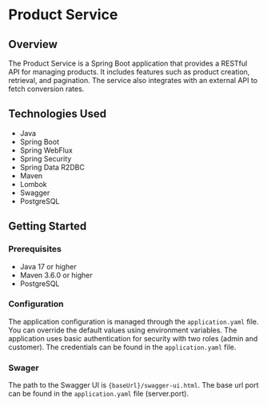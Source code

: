 # Product Service

## Overview

The Product Service is a Spring Boot application that provides a RESTful API for managing products. It includes features such as product creation, retrieval, and pagination. The service also integrates with an external API to fetch conversion rates.

## Technologies Used

- Java
- Spring Boot
- Spring WebFlux
- Spring Security
- Spring Data R2DBC
- Maven
- Lombok
- Swagger
- PostgreSQL

## Getting Started

### Prerequisites

- Java 17 or higher
- Maven 3.6.0 or higher
- PostgreSQL

### Configuration

The application configuration is managed through the `application.yaml` file. You can override the default values using environment variables.
The application uses basic authentication for security with two roles (admin and customer). The credentials can be found in the `application.yaml` file.

### Swager
The path to the Swagger UI is `{baseUrl}/swagger-ui.html`. The base url port can be found in the `application.yaml` file (server.port).
